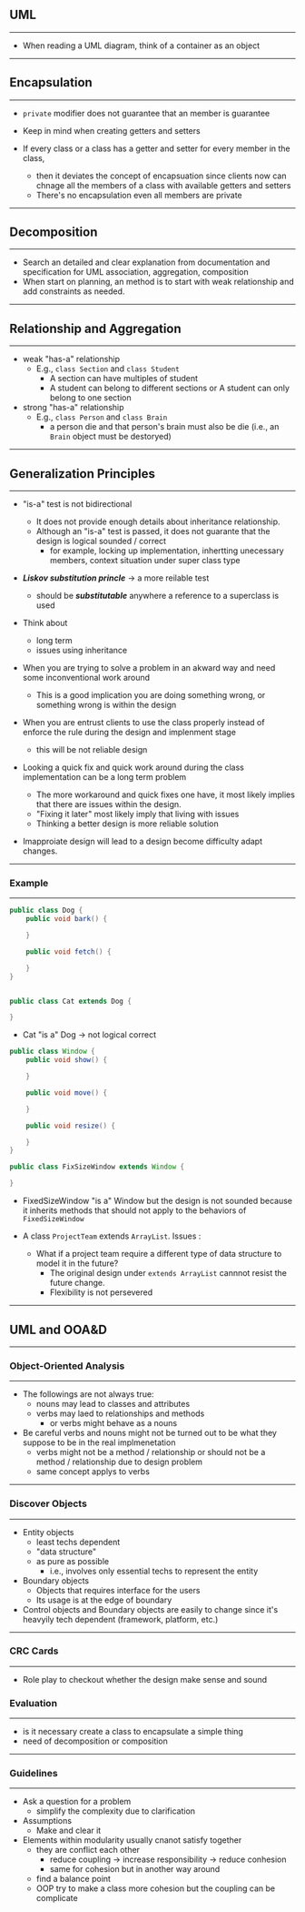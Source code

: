 ## UML
---
- When reading a UML diagram, think of a container as an object
---
## Encapsulation
---
- `private` modifier does not guarantee that an member is guarantee

- Keep in mind when creating getters and setters
- If every class or a class has a getter and setter for every member in the class,
  - then it deviates the concept of encapsuation since clients now can chnage all the members of a class with available getters and setters
  - There's no encapsulation even all members are private
---
## Decomposition
---
- Search an detailed and clear explanation from documentation and specification for UML association, aggregation, composition
- When start on planning, an method is to start with weak relationship and add constraints as needed.
---
## Relationship and Aggregation
---
- weak "has-a" relationship
	- E.g., `class Section` and `class Student`
		- A section can have multiples of student
		- A student can belong to different sections or A student can only belong to one section
- strong "has-a" relationship
	- E.g., `class Person` and `class Brain`
		- a person die and that person's brain must also be die (i.e., an `Brain` object must be destoryed)
---
## Generalization Principles
---
- "is-a" test is not bidirectional
  - It does not provide enough details about inheritance relationship.
  - Although an "is-a" test is passed, it does not guarante that the design is logical sounded / correct
    - for example, locking up implementation, inhertting unecessary members, context situation under super class type
- ***Liskov substitution princle*** $\rightarrow$ a more reilable test
  - should be ***substitutable*** anywhere a reference to a superclass is used
- Think about
  - long term
  - issues using inheritance

- When you are trying to solve a problem in an akward way and need some inconventional work around
  - This is a good implication you are doing something wrong, or something wrong is within the design
- When you are entrust clients to use the class properly instead of enforce the rule during the design and implenment stage
  - this will be not reliable design 
- Looking a quick fix and quick work around during the class implementation can be a long term problem
  - The more workaround and quick fixes one have, it most likely implies that there are issues within the design.
  - "Fixing it later" most likely imply that living with issues
  - Thinking a better design is more reliable solution
- Imapproiate design will lead to a design become difficulty adapt changes.
---
### Example
---
```Java
public class Dog {
	public void bark() {

	}

	public void fetch() {

	}
}


public class Cat extends Dog {

}
```

- Cat "is a" Dog $\rightarrow$ not logical correct

```Java
public class Window {
	public void show() {

	}

	public void move() {

	}

	public void resize() {

	}
}

public class FixSizeWindow extends Window {

}
```

- FixedSizeWindow "is a" Window but the design is not sounded because it inherits methods that should not apply to the behaviors of `FixedSizeWindow`

- A class `ProjectTeam` extends `ArrayList`. Issues :
  - What if a project team require a different type of data structure to model it in the future?
    - The original design under `extends ArrayList` cannnot resist the future change.
    - Flexibility is not persevered
---
## UML and OOA&D
---
### Object-Oriented Analysis
---
- The followings are not always true:
  - nouns may lead to classes and attributes
  - verbs may laed to relationships and methods
    - or verbs might behave as a nouns
- Be careful verbs and nouns might not be turned out to be what they suppose to be in the real implmenetation
  - verbs might not be a method / relationship or should not be a method / relationship due to design problem
  - same concept applys to verbs
---
### Discover Objects
---
- Entity objects
  - least techs dependent
  - "data structure"
  - as pure as possible
    - i.e., involves only essential techs to represent the entity
- Boundary objects 
  - Objects that requires interface for the users
  - Its usage is at the edge of boundary 
- Control objects and Boundary objects are easily to change since it's heavyily tech dependent (framework, platform, etc.)
---
### CRC Cards
---
- Role play to checkout whether the design make sense and sound
### Evaluation
---
- is it necessary create a class to encapsulate a simple thing
- need of decomposition or composition
---
### Guidelines
---
- Ask a question for a problem
  - simplify the complexity due to clarification
- Assumptions
  - Make and clear it
- Elements within modularity usually cnanot satisfy together
  - they are conflict each other
    - reduce coupling $\rightarrow$ increase responsibility $\rightarrow$ reduce conhesion
    - same for cohesion but in another way around
  - find a balance point
  - OOP try to make a class more cohesion but the coupling can be complicate